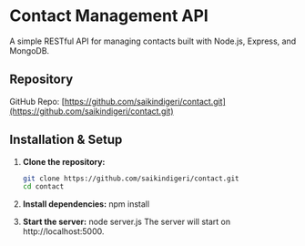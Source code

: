 # Contact Management API

A simple RESTful API for managing contacts built with Node.js, Express, and MongoDB.

## Repository

GitHub Repo: [https://github.com/saikindigeri/contact.git](https://github.com/saikindigeri/contact.git)

## Installation & Setup

1. **Clone the repository:**

   ```bash
   git clone https://github.com/saikindigeri/contact.git
   cd contact
2. **Install dependencies:**
  npm install

3. **Start the server:**
  node server.js
  The server will start on http://localhost:5000.
